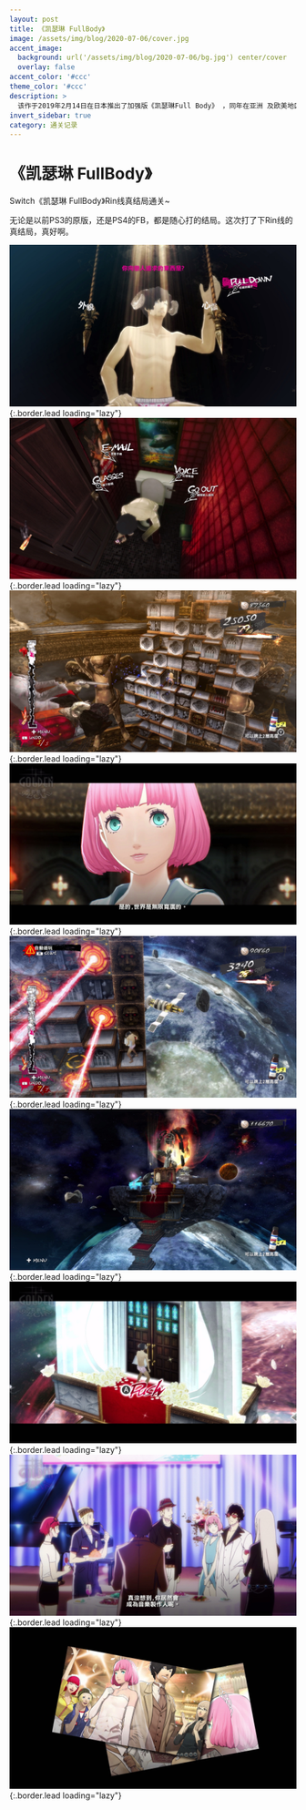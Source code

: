 ```yaml
---
layout: post
title: 《凯瑟琳 FullBody》
image: /assets/img/blog/2020-07-06/cover.jpg
accent_image: 
  background: url('/assets/img/blog/2020-07-06/bg.jpg') center/cover
  overlay: false
accent_color: '#ccc'
theme_color: '#ccc'
description: >
  该作于2019年2月14日在日本推出了加强版《凯瑟琳Full Body》 ，同年在亚洲 及欧美地区发售，登录PSV与PS4平台。 Switch版《凯瑟琳Full Body》于2020年7月2日在日本、亚洲地区发售。
invert_sidebar: true
category: 通关记录
---
```


# 《凯瑟琳 FullBody》

Switch《凯瑟琳 FullBody》Rin线真结局通关~

无论是以前PS3的原版，还是PS4的FB，都是随心打的结局。这次打了下Rin线的真结局，真好啊。 

![](/assets/img/blog/2020-07-06/1.jpg){:.border.lead loading="lazy"}
![](/assets/img/blog/2020-07-06/2.jpg){:.border.lead loading="lazy"}
![](/assets/img/blog/2020-07-06/3.jpg){:.border.lead loading="lazy"}
![](/assets/img/blog/2020-07-06/4.jpg){:.border.lead loading="lazy"}
![](/assets/img/blog/2020-07-06/5.jpg){:.border.lead loading="lazy"}
![](/assets/img/blog/2020-07-06/6.jpg){:.border.lead loading="lazy"}
![](/assets/img/blog/2020-07-06/7.jpg){:.border.lead loading="lazy"}
![](/assets/img/blog/2020-07-06/8.jpg){:.border.lead loading="lazy"}
![](/assets/img/blog/2020-07-06/9.jpg){:.border.lead loading="lazy"}